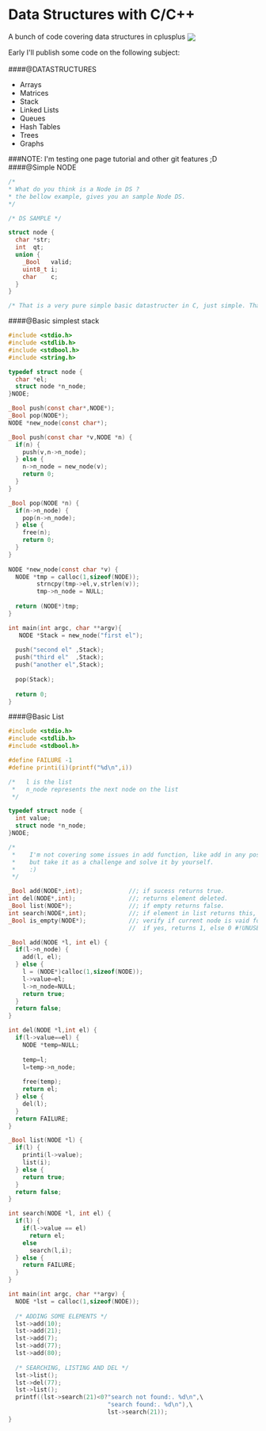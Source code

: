 # Data Structures with C/C++

A bunch of code covering data structures in cplusplus
<img src="http://www.cs.umd.edu/~mount/420/network.gif" align="center" >

Early I'll publish some code on the following subject:
<br /><br />
####@DATASTRUCTURES<br />
- Arrays<br />
- Matrices<br />
- Stack<br />
- Linked Lists<br />
- Queues<br />
- Hash Tables<br />
- Trees<br />
- Graphs<br />

###NOTE: I'm testing one page tutorial and other git features ;D
####@Simple NODE
```c
/*
* What do you think is a Node in DS ?
* the bellow example, gives you an sample Node DS.
*/

/* DS SAMPLE */

struct node {
  char *str;
  int  qt;
  union {
    _Bool   valid;
    uint8_t i;
    char    c;
  }
}

/* That is a very pure simple basic datastructer in C, just simple. That's it. */
```
####@Basic simplest stack
```c
#include <stdio.h>
#include <stdlib.h>
#include <stdbool.h>
#include <string.h>

typedef struct node {
  char *el;
  struct node *n_node;
}NODE;

_Bool push(const char*,NODE*);
_Bool pop(NODE*);
NODE *new_node(const char*);

_Bool push(const char *v,NODE *n) {
  if(n) {
    push(v,n->n_node);
  } else {
    n->n_node = new_node(v);
    return 0;
  }
}

_Bool pop(NODE *n) {
  if(n->n_node) {
    pop(n->n_node);
  } else {
    free(n);
    return 0;
  }
}
 
NODE *new_node(const char *v) {
  NODE *tmp = calloc(1,sizeof(NODE));
        strncpy(tmp->el,v,strlen(v));
        tmp->n_node = NULL;
        
  return (NODE*)tmp;
}

int main(int argc, char **argv){
   NODE *Stack = new_node("first el");
  
  push("second el" ,Stack);
  push("third el"  ,Stack);
  push("another el",Stack);
  
  pop(Stack);
  
  return 0;
}
```

####@Basic List
```c
#include <stdio.h>
#include <stdlib.h>
#include <stdbool.h>

#define FAILURE -1
#define printi(i)(printf("%d\n",i))

/*   l is the list
 *   n_node represents the next node on the list
 */

typedef struct node {
  int value;
  struct node *n_node;
}NODE;

/*
 *    I'm not covering some issues in add function, like add in any position,
 *    but take it as a challenge and solve it by yourself.
 *    :)
 */

_Bool add(NODE*,int);             //; if sucess returns true.
int del(NODE*,int);               //; returns element deleted.
_Bool list(NODE*);                //; if empty returns false.
int search(NODE*,int);            //; if element in list returns this, otherwise returns -1.
_Bool is_empty(NODE*);            //; verify if current node is vaid for use,
                                  //  if yes, returns 1, else 0 #!UNUSED

_Bool add(NODE *l, int el) {
  if(l->n_node) {
    add(l, el);
  } else {
    l = (NODE*)calloc(1,sizeof(NODE));
    l->value=el;
    l->n_node=NULL;
    return true;
  }
  return false;
}

int del(NODE *l,int el) {
  if(l->value==el) {
    NODE *temp=NULL;
    
    temp=l;
    l=temp->n_node;
    
    free(temp);
    return el;
  } else {
    del(l);
  }
  return FAILURE;
}

_Bool list(NODE *l) {
  if(l) {
    printi(l->value);
    list(i);
  } else {
    return true;
  }
  return false;
}

int search(NODE *l, int el) {
  if(l) {
    if(l->value == el)
      return el;
    else
      search(l,i);
  } else {
    return FAILURE;
  }
}

int main(int argc, char **argv) {
  NODE *lst = calloc(1,sizeof(NODE));
  
  /* ADDING SOME ELEMENTS */
  lst->add(10);
  lst->add(21);
  lst->add(7);
  lst->add(77);
  lst->add(80);
  
  /* SEARCHING, LISTING AND DEL */
  lst->list();
  lst->del(77);
  lst->list();
  printf((lst->search(21)<0?"search not found:. %d\n",\
                            "search found:. %d\n"),\
                            lst->search(21));
}
```
